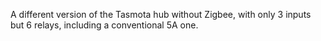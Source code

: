 A different version of the Tasmota hub without Zigbee, with only 3 inputs but 6 relays, including a conventional 5A one.
